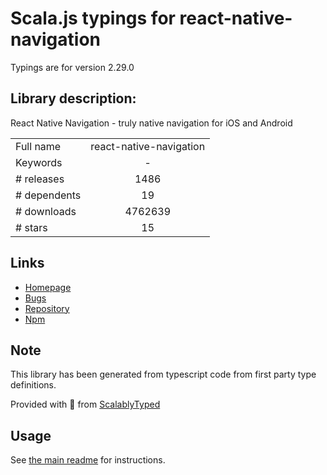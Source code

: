 
# Scala.js typings for react-native-navigation

Typings are for version 2.29.0

## Library description:
React Native Navigation - truly native navigation for iOS and Android

|                    |                 |
| ------------------ | :-------------: |
| Full name          | react-native-navigation |
| Keywords           | - |
| # releases         | 1486 |
| # dependents       | 19 |
| # downloads        | 4762639 |
| # stars            | 15 |

## Links
- [Homepage](https://github.com/wix/react-native-navigation)
- [Bugs](https://github.com/wix/react-native-navigation/issues)
- [Repository](https://github.com/wix/react-native-navigation)
- [Npm](https://www.npmjs.com/package/react-native-navigation)
    


## Note
This library has been generated from typescript code from first party type definitions.

Provided with :purple_heart: from [ScalablyTyped](https://github.com/oyvindberg/ScalablyTyped)

## Usage
See [the main readme](../../readme.md) for instructions.



